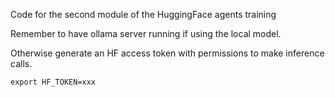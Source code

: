 Code for the second module of the HuggingFace agents training

Remember to have ollama server running if using the local model.

Otherwise generate an HF access token with permissions to make inference calls.

```
export HF_TOKEN=xxx
```